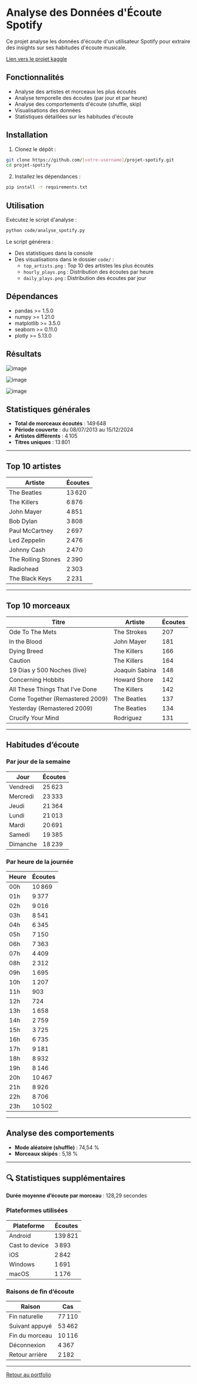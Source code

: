 # Analyse des Données d'Écoute Spotify

Ce projet analyse les données d'écoute d'un utilisateur Spotify pour extraire des insights sur ses habitudes d'écoute musicale. 

[Lien vers le projet kaggle](https://www.kaggle.com/code/augustinmontreuil/analyzing-spotify-streaming-history-insights/edit)

## Fonctionnalités

- Analyse des artistes et morceaux les plus écoutés
- Analyse temporelle des écoutes (par jour et par heure)
- Analyse des comportements d'écoute (shuffle, skip)
- Visualisations des données
- Statistiques détaillées sur les habitudes d'écoute

## Installation

1. Clonez le dépôt :
```bash
git clone https://github.com/[votre-username]/projet-spotify.git
cd projet-spotify
```

2. Installez les dépendances :
```bash
pip install -r requirements.txt
```

## Utilisation

Exécutez le script d'analyse :
```bash
python code/analyse_spotify.py
```

Le script générera :
- Des statistiques dans la console
- Des visualisations dans le dossier `code/` :
  - `top_artists.png` : Top 10 des artistes les plus écoutés
  - `hourly_plays.png` : Distribution des écoutes par heure
  - `daily_plays.png` : Distribution des écoutes par jour

## Dépendances

- pandas >= 1.5.0
- numpy >= 1.21.0
- matplotlib >= 3.5.0
- seaborn >= 0.11.0
- plotly >= 5.13.0

## Résultats 

![image](https://github.com/user-attachments/assets/5e955e6c-6f3f-41ca-a3b5-694f75b4b976)

![image](https://github.com/user-attachments/assets/fd15638b-21ec-45ef-a9f1-b1dc5281f5ff)

![image](https://github.com/user-attachments/assets/e0158dec-0d6a-4eec-8906-f7dafb57c6c8)

## Statistiques générales

- **Total de morceaux écoutés** : 149 648  
- **Période couverte** : du 08/07/2013 au 15/12/2024  
- **Artistes différents** : 4 105  
- **Titres uniques** : 13 801  

---

## Top 10 artistes

| Artiste             | Écoutes |
|---------------------|---------|
| The Beatles         | 13 620  |
| The Killers         | 6 876   |
| John Mayer          | 4 851   |
| Bob Dylan           | 3 808   |
| Paul McCartney      | 2 697   |
| Led Zeppelin        | 2 476   |
| Johnny Cash         | 2 470   |
| The Rolling Stones  | 2 390   |
| Radiohead           | 2 303   |
| The Black Keys      | 2 231   |

---

## Top 10 morceaux

| Titre                                 | Artiste           | Écoutes |
|---------------------------------------|-------------------|---------|
| Ode To The Mets                       | The Strokes       | 207     |
| In the Blood                          | John Mayer        | 181     |
| Dying Breed                           | The Killers       | 166     |
| Caution                               | The Killers       | 164     |
| 19 Dias y 500 Noches (live)           | Joaquín Sabina    | 148     |
| Concerning Hobbits                    | Howard Shore      | 142     |
| All These Things That I've Done       | The Killers       | 142     |
| Come Together (Remastered 2009)       | The Beatles       | 137     |
| Yesterday (Remastered 2009)           | The Beatles       | 134     |
| Crucify Your Mind                     | Rodríguez         | 131     |

---

## Habitudes d’écoute

### Par jour de la semaine

| Jour       | Écoutes |
|------------|---------|
| Vendredi   | 25 623  |
| Mercredi   | 23 333  |
| Jeudi      | 21 364  |
| Lundi      | 21 013  |
| Mardi      | 20 691  |
| Samedi     | 19 385  |
| Dimanche   | 18 239  |

### Par heure de la journée

| Heure | Écoutes |
|-------|---------|
| 00h   | 10 869  |
| 01h   | 9 377   |
| 02h   | 9 016   |
| 03h   | 8 541   |
| 04h   | 6 345   |
| 05h   | 7 150   |
| 06h   | 7 363   |
| 07h   | 4 409   |
| 08h   | 2 312   |
| 09h   | 1 695   |
| 10h   | 1 207   |
| 11h   | 903     |
| 12h   | 724     |
| 13h   | 1 658   |
| 14h   | 2 759   |
| 15h   | 3 725   |
| 16h   | 6 735   |
| 17h   | 9 181   |
| 18h   | 8 932   |
| 19h   | 8 146   |
| 20h   | 10 467  |
| 21h   | 8 926   |
| 22h   | 8 706   |
| 23h   | 10 502  |

---

## Analyse des comportements

- **Mode aléatoire (shuffle)** : 74,54 %  
- **Morceaux skipés** : 5,18 %  

---

## 🔍 Statistiques supplémentaires

**Durée moyenne d’écoute par morceau** : 128,29 secondes  

### Plateformes utilisées

| Plateforme       | Écoutes |
|------------------|---------|
| Android          | 139 821 |
| Cast to device   | 3 893   |
| iOS              | 2 842   |
| Windows          | 1 691   |
| macOS            | 1 176   |

### Raisons de fin d’écoute

| Raison            | Cas     |
|-------------------|---------|
| Fin naturelle     | 77 110  |
| Suivant appuyé    | 53 462  |
| Fin du morceau    | 10 116  |
| Déconnexion       | 4 367   |
| Retour arrière    | 2 182   |

---
[Retour au portfolio](https://github.com/augu-gif/mon-portfolio-data-analyst/blob/main/README.md)
